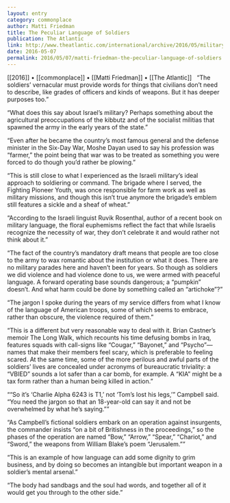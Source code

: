 ```yaml
---
layout: entry
category: commonplace
author: Matti Friedman
title: The Peculiar Language of Soldiers
publication: The Atlantic
link: http://www.theatlantic.com/international/archive/2016/05/military-jargon-idf/481092/
date: 2016-05-07
permalink: 2016/05/07/matti-friedman-the-peculiar-language-of-soldiers
---
```


[[2016]] • [[commonplace]] • [[Matti Friedman]] • [[The Atlantic]]
 
“The soldiers’ vernacular must provide words for things that civilians don’t need to describe, like grades of officers and kinds of weapons. But it has deeper purposes too.”

“What does this say about Israel’s military? Perhaps something about the agricultural preoccupations of the kibbutz and of the socialist militias that spawned the army in the early years of the state.”

“Even after he became the country’s most famous general and the defense minister in the Six-Day War, Moshe Dayan used to say his profession was “farmer,” the point being that war was to be treated as something you were forced to do though you’d rather be plowing.”

“This is still close to what I experienced as the Israeli military’s ideal approach to soldiering or command. The brigade where I served, the Fighting Pioneer Youth, was once responsible for farm work as well as military missions, and though this isn’t true anymore the brigade’s emblem still features a sickle and a sheaf of wheat.”

“According to the Israeli linguist Ruvik Rosenthal, author of a recent book on military language, the floral euphemisms reflect the fact that while Israelis recognize the necessity of war, they don’t celebrate it and would rather not think about it.”

“The fact of the country’s mandatory draft means that people are too close to the army to wax romantic about the institution or what it does. There are no military parades here and haven’t been for years. So though as soldiers we did violence and had violence done to us, we were armed with peaceful language. A forward operating base sounds dangerous; a “pumpkin” doesn’t. And what harm could be done by something called an “artichoke”?”

“The jargon I spoke during the years of my service differs from what I know of the language of American troops, some of which seems to embrace, rather than obscure, the violence required of them.”

“This is a different but very reasonable way to deal with it. Brian Castner’s memoir The Long Walk, which recounts his time defusing bombs in Iraq, features squads with call-signs like “Cougar,” “Bayonet,” and “Psycho”—names that make their members feel scary, which is preferable to feeling scared. At the same time, some of the more perilous and awful parts of the soldiers’ lives are concealed under acronyms of bureaucratic triviality: a “VBIED” sounds a lot safer than a car bomb, for example. A “KIA” might be a tax form rather than a human being killed in action.”

““So it’s ‘Charlie Alpha 6243 is T1,’ not ‘Tom’s lost his legs,’” Campbell said. “You need the jargon so that an 18-year-old can say it and not be overwhelmed by what he’s saying.””

“As Campbell’s fictional soldiers embark on an operation against insurgents, the commander insists “on a bit of Britishness in the proceedings,” so the phases of the operation are named “Bow,” “Arrow,” “Spear,” “Chariot,” and “Sword,” the weapons from William Blake’s poem “Jerusalem.””

“This is an example of how language can add some dignity to grim business, and by doing so becomes an intangible but important weapon in a soldier’s mental arsenal.”

“The body had sandbags and the soul had words, and together all of it would get you through to the other side.”
